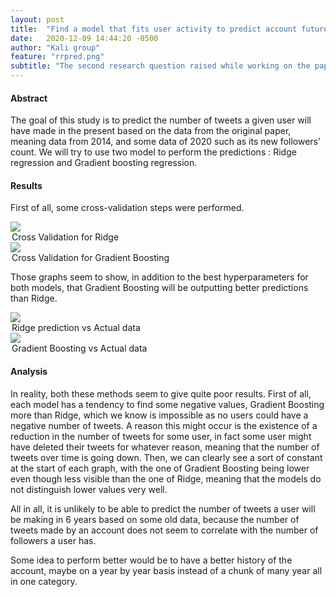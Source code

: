 ```yaml
---
layout: post
title:  "Find a model that fits user activity to predict account future"
date:   2020-12-09 14:44:20 -0500
author: "Kali group"
feature: "rrpred.png"
subtitle: "The second research question raised while working on the paper and its dataset is : 'Can we predict the future activity of an account baised on the user data ?'. We wanted to find if such a model exists and what parameters determines this prediction."
---
```

<h4>Abstract</h4>
<p>
The goal of this study is to predict the number of tweets a given user will have made in the present based on the data from the original paper, meaning data from 2014, and some data of 2020 such as its new followers’ count. We will try to use two model to perform the predictions : Ridge regression and Gradient boosting regression. 
</p>
<h4>Results</h4>
<p>
First of all, some cross-validation steps were performed. 
</p>
<p>
<img src="{{ site.baseurl}}/assets/images/CrossValRidge.png" class="half_width" />
<legend>Cross Validation for Ridge</legend>
<img src="{{ site.baseurl}}/assets/images/CrossValGBR.png" class="half_width" />
<legend>Cross Validation for Gradient Boosting</legend>
</p>
<p>
Those graphs seem to show, in addition to the best hyperparameters for both models, that Gradient Boosting will be outputting better predictions than Ridge.
</p>
<p>
<img src="{{ site.baseurl}}/assets/images/rrpred.png" class="half_width" />
<legend>Ridge prediction vs Actual data</legend>
<img src="{{ site.baseurl}}/assets/images/gbrpred.png" class="half_width" />
<legend>Gradient Boosting vs Actual data</legend>
</p>
<p>
<h4>Analysis</h4>
<p>
In reality, both these methods seem to give quite poor results. First of all, each model has a tendency to find some negative values, Gradient Boosting more than Ridge, which we know is impossible as no users could have a negative number of tweets. A reason this might occur is the existence of a reduction in the number of tweets for some user, in fact some user might have deleted their tweets for whatever reason, meaning that the number of tweets over time is going down. Then, we can clearly see a sort of constant at the start of each graph, with the one of Gradient Boosting being lower even though less visible than the one of Ridge, meaning that the models do not distinguish lower values very well.

All in all, it is unlikely to be able to predict the number of tweets a user will be making in 6 years based on some old data, because the number of tweets made by an account does not seem to correlate with the number of followers a user has.

Some idea to perform better would be to have a better history of the account, maybe on a year by year basis instead of a chunk of many year all in one category.
</p>